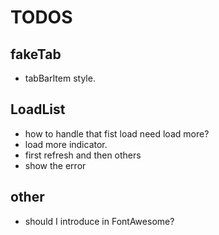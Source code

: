# TODOS
## fakeTab
- tabBarItem style.
## LoadList
- how to handle that fist load need load more?
- load more indicator.
- first refresh and then others
- show the error
## other
- should I introduce in FontAwesome?
